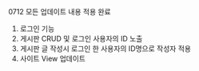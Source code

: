 0712 모든 업데이트 내용 적용 완료

1. 로그인 기능
2. 게시판 CRUD 및 로그인 사용자의 ID 노출
3. 게시판 글 작성시 로그인 한 사용자의 ID명으로 작성자 적용
4. 사이트 View 업데이트 
